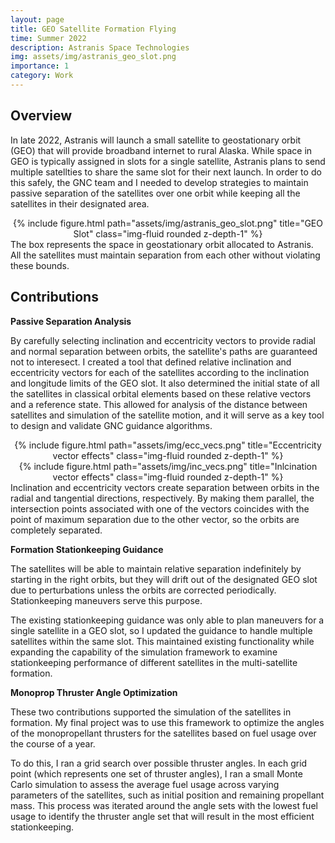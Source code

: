```yaml
---
layout: page
title: GEO Satellite Formation Flying
time: Summer 2022
description: Astranis Space Technologies
img: assets/img/astranis_geo_slot.png
importance: 1
category: Work
---
```


## Overview
In late 2022, Astranis will launch a small satellite to geostationary orbit (GEO) that will provide broadband internet to rural Alaska. While space in GEO is typically assigned in slots for a single satellite, Astranis plans to send multiple satellties to share the same slot for their next launch. In order to do this safely, the GNC team and I needed to develop strategies to maintain passive separation of the satellites over one orbit while keeping all the satellites in their designated area.

<div class="row">
    <div class="col">
        <center>{% include figure.html path="assets/img/astranis_geo_slot.png" title="GEO Slot" class="img-fluid rounded z-depth-1" %}</center>
    </div>
</div>
<div class="caption">
    The box represents the space in geostationary orbit allocated to Astranis. All the satellites must maintain separation from each other without violating these bounds.
</div>

## Contributions

**Passive Separation Analysis**

By carefully selecting inclination and eccentricity vectors to provide radial and normal separation between orbits, the satellite's paths are guaranteed not to interesect. I created a tool that defined relative inclination and eccentricity vectors for each of the satellites according to the inclination and longitude limits of the GEO slot. It also determined the initial state of all the satellites in classical orbital elements based on these relative vectors and a reference state. This allowed for analysis of the distance between satellites and simulation of the satellite motion, and it will serve as a key tool to design and validate GNC guidance algorithms.


<div class="row">
    <div class="col">
        <center>{% include figure.html path="assets/img/ecc_vecs.png" title="Eccentricity vector effects" class="img-fluid rounded z-depth-1" %}</center>
    </div>
</div>
<div class="row">
    <div class="col-sm mt-3 mt-md-0">
        <center>{% include figure.html path="assets/img/inc_vecs.png" title="Inlcination vector effects" class="img-fluid rounded z-depth-1" %}</center>
    </div>
</div>
<div class="caption">
    Inclination and eccentricity vectors create separation between orbits in the radial and tangential directions, respectively. By making them parallel, the intersection points associated with one of the vectors coincides with the point of maximum separation due to the other vector, so the orbits are completely separated.
</div>


**Formation Stationkeeping Guidance**

The satellites will be able to maintain relative separation indefinitely by starting in the right orbits, but they will drift out of the designated GEO slot due to perturbations unless the orbits are corrected periodically. Stationkeeping maneuvers serve this purpose. 

The existing stationkeeping guidance was only able to plan maneuvers for a single satellite in a GEO slot, so I updated the guidance to handle multiple satellites within the same slot. This maintained existing functionality while expanding the capability of the simulation framework to examine stationkeeping performance of different satellites in the multi-satellite formation.

**Monoprop Thruster Angle Optimization**

These two contributions supported the simulation of the satellites in formation. My final project was to use this framework to optimize the angles of the monopropellant thrusters for the satellites based on fuel usage over the course of a year. 

To do this, I ran a grid search over possible thruster angles. In each grid point (which represents one set of thruster angles), I ran a small Monte Carlo simulation to assess the average fuel usage across varying parameters of the satellites, such as initial position and remaining propellant mass. This process was iterated around the angle sets with the lowest fuel usage to identify the thruster angle set that will result in the most efficient stationkeeping.
